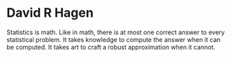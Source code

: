 # David R Hagen

Statistics is math.
Like in math, there is at most one correct answer to every statistical problem.
It takes knowledge to compute the answer when it can be computed.
It takes art to craft a robust approximation when it cannot.